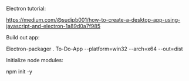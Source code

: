 Electron tutorial:

https://medium.com/@sudipb001/how-to-create-a-desktop-app-using-javascript-and-electron-1a89d0a7f985

Build out app:

Electron-packager . To-Do-App --platform=win32 --arch=x64 --out=dist

Initialize node modules:

npm init -y